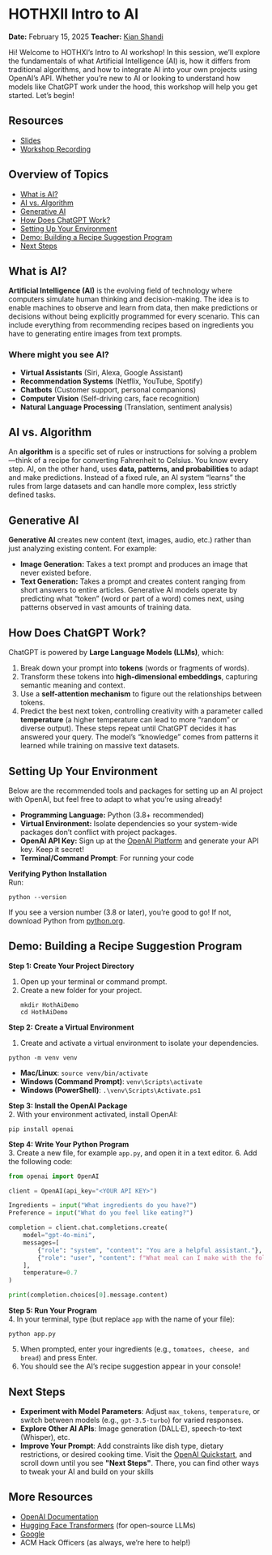 # HOTHXII Intro to AI

**Date:** February 15, 2025
**Teacher:** [Kian Shandi](https://github.com/kiankian)

Hi! Welcome to HOTHXI’s Intro to AI workshop! In this session, we’ll explore the fundamentals of what Artificial Intelligence (AI) is, how it differs from traditional algorithms, and how to integrate AI into your own projects using OpenAI’s API. Whether you’re new to AI or looking to understand how models like ChatGPT work under the hood, this workshop will help you get started. Let’s begin!

## Resources
- [Slides](https://docs.google.com/presentation/d/1cOiSs0vNcFFRZTClhkJq_YWT6JlMEuBMFGbDskELiQs/edit?usp=sharing)
- [Workshop Recording]()

## Overview of Topics
- [What is AI?](#what-is-ai)
- [AI vs. Algorithm](#ai-vs-algorithm)
- [Generative AI](#generative-ai)
- [How Does ChatGPT Work?](#how-does-chatgpt-work)
- [Setting Up Your Environment](#setting-up-your-environment)
- [Demo: Building a Recipe Suggestion Program](#demo-building-a-recipe-suggestion-program)
- [Next Steps](#next-steps)

## What is AI?
**Artificial Intelligence (AI)** is the evolving field of technology where computers simulate human thinking and decision-making. The idea is to enable machines to observe and learn from data, then make predictions or decisions without being explicitly programmed for every scenario. This can include everything from recommending recipes based on ingredients you have to generating entire images from text prompts.

### Where might you see AI?
- **Virtual Assistants** (Siri, Alexa, Google Assistant)
- **Recommendation Systems** (Netflix, YouTube, Spotify)
- **Chatbots** (Customer support, personal companions)
- **Computer Vision** (Self-driving cars, face recognition)
- **Natural Language Processing** (Translation, sentiment analysis)

## AI vs. Algorithm
An **algorithm** is a specific set of rules or instructions for solving a problem—think of a recipe for converting Fahrenheit to Celsius. You know every step. AI, on the other hand, uses **data, patterns, and probabilities** to adapt and make predictions. Instead of a fixed rule, an AI system “learns” the rules from large datasets and can handle more complex, less strictly defined tasks.

## Generative AI
**Generative AI** creates new content (text, images, audio, etc.) rather than just analyzing existing content. For example:
- **Image Generation:** Takes a text prompt and produces an image that never existed before.
- **Text Generation:** Takes a prompt and creates content ranging from short answers to entire articles.
Generative AI models operate by predicting what “token” (word or part of a word) comes next, using patterns observed in vast amounts of training data.

## How Does ChatGPT Work?
ChatGPT is powered by **Large Language Models (LLMs)**, which:
1. Break down your prompt into **tokens** (words or fragments of words).
2. Transform these tokens into **high-dimensional embeddings**, capturing semantic meaning and context.
3. Use a **self-attention mechanism** to figure out the relationships between tokens.
4. Predict the best next token, controlling creativity with a parameter called **temperature** (a higher temperature can lead to more “random” or diverse output).
These steps repeat until ChatGPT decides it has answered your query. The model’s “knowledge” comes from patterns it learned while training on massive text datasets.

## Setting Up Your Environment
Below are the recommended tools and packages for setting up an AI project with OpenAI, but feel free to adapt to what you’re using already!
- **Programming Language:** Python (3.8+ recommended)
- **Virtual Environment:** Isolate dependencies so your system-wide packages don’t conflict with project packages.
- **OpenAI API Key:** Sign up at the [OpenAI Platform](https://platform.openai.com/) and generate your API key. Keep it secret!
- **Terminal/Command Prompt**: For running your code

**Verifying Python Installation**  
Run:
```
python --version
```
If you see a version number (3.8 or later), you’re good to go! If not, download Python from [python.org](https://www.python.org/).
## Demo: Building a Recipe Suggestion Program
**Step 1: Create Your Project Directory**
1. Open up your terminal or command prompt.
2. Create a new folder for your project.
    ```
    mkdir HothAiDemo
    cd HothAiDemo
    ```
    
**Step 2: Create a Virtual Environment**  
1. Create and activate a virtual environment to isolate your dependencies.
```
python -m venv venv
```
- **Mac/Linux**: `source venv/bin/activate`
- **Windows (Command Prompt)**: `venv\Scripts\activate`
- **Windows (PowerShell)**: `.\venv\Scripts\Activate.ps1`

**Step 3: Install the OpenAI Package**  
2. With your environment activated, install OpenAI:

```
pip install openai
```

**Step 4: Write Your Python Program**  
3. Create a new file, for example `app.py`, and open it in a text editor. 6. Add the following code:

```python
from openai import OpenAI

client = OpenAI(api_key="<YOUR API KEY>")

Ingredients = input("What ingredients do you have?")
Preference = input("What do you feel like eating?")

completion = client.chat.completions.create(
    model="gpt-4o-mini",
    messages=[
        {"role": "system", "content": "You are a helpful assistant."},
        {"role": "user", "content": f"What meal can I make with the following ingredients: {Ingredients}, if I feeel like eating {Preference}?"},
    ],
    temperature=0.7
)

print(completion.choices[0].message.content)
```

**Step 5: Run Your Program**  
4. In your terminal, type (but replace `app` with the name of your file):

```
python app.py
```

5. When prompted, enter your ingredients (e.g., `tomatoes, cheese, and bread`) and press Enter.
6. You should see the AI’s recipe suggestion appear in your console!

## Next Steps
- **Experiment with Model Parameters**: Adjust `max_tokens`, `temperature`, or switch between models (e.g., `gpt-3.5-turbo`) for varied responses.
- **Explore Other AI APIs**: Image generation (DALL·E), speech-to-text (Whisper), etc.
- **Improve Your Prompt**: Add constraints like dish type, dietary restrictions, or desired cooking time.
Visit the [OpenAI Quickstart](https://platform.openai.com/docs/quickstart), and scroll down until you see **"Next Steps"**. There, you can find other ways to tweak your AI and build on your skills

## More Resources
- [OpenAI Documentation](https://platform.openai.com/docs/introduction)
- [Hugging Face Transformers](https://huggingface.co/docs/transformers) (for open-source LLMs)
- [Google](https://www.google.com/)
- ACM Hack Officers (as always, we’re here to help!)